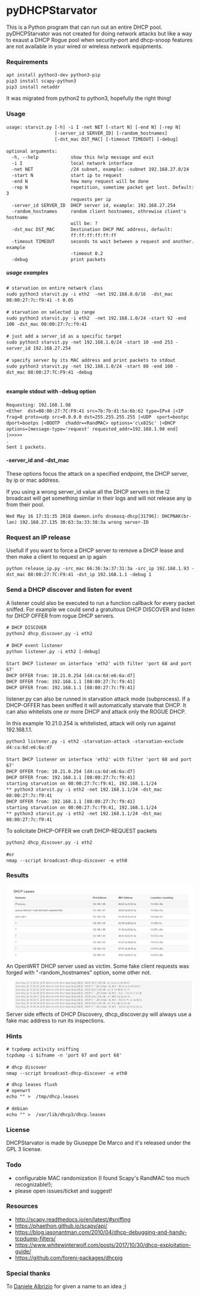 # pyDHCPStarvator

This is a Python program that can run out an entire DHCP pool.
pyDHCPStarvator was not created for doing network attacks but like a way to exaust a DHCP Rogue pool when security-port and dhcp-snoop features are not available in your wired or wireless network equipments.

### Requirements
````
apt install python3-dev python3-pip
pip3 install scapy-python3
pip3 install netaddr
````
It was migrated from python2 to python3, hopefully the right thing!

### Usage
````
usage: starvit.py [-h] -i I -net NET [-start N] [-end N] [-rep N]
                  [-server_id SERVER_ID] [-random_hostnames]
                  [-dst_mac DST_MAC] [-timeout TIMEOUT] [-debug]

optional arguments:
  -h, --help            show this help message and exit
  -i I                  local network interface
  -net NET              /24 subnet, example: -subnet 192.168.27.0/24
  -start N              start ip to request
  -end N                how many request will be done
  -rep N                repetition, sometime packet get lost. Default: 3
                        requests per ip
  -server_id SERVER_ID  DHCP server id, example: 192.168.27.254
  -random_hostnames     random client hostnames, othrewise client's hostname
                        will be: ?
  -dst_mac DST_MAC      Destination DHCP MAC address, default:
                        ff:ff:ff:ff:ff:ff
  -timeout TIMEOUT      seconds to wait between a request and another. example
                        -timeout 0.2
  -debug                print packets
````

##### usage examples
````
# starvation on entire network class
sudo python3 starvit.py -i eth2  -net 192.168.0.0/16  -dst_mac 08:00:27:7c:f9:41 -t 0.05

# starvation on selected ip range
sudo python3 starvit.py -i eth2  -net 192.168.1.0/24 -start 92 -end 100 -dst_mac 08:00:27:7c:f9:41

# just add a server_id as a specific target
sudo python3 starvit.py -net 192.168.1.0/24 -start 10 -end 253 -server_id 192.168.27.254

# specify server by its MAC address and print packets to stdout
sudo python3 starvit.py -net 192.168.1.0/24 -start 80 -end 100 -dst_mac 08:00:27:7C:F9:41 -debug


````

#### example stdout with -debug option
````
Requesting: 192.168.1.98
<Ether  dst=08:00:27:7C:F9:41 src=7b:7b:d1:5a:6b:62 type=IPv4 |<IP  frag=0 proto=udp src=0.0.0.0 dst=255.255.255.255 |<UDP  sport=bootpc dport=bootps |<BOOTP  chaddr=<RandMAC> options='c\x82Sc' |<DHCP  options=[message-type='request' requested_addr=192.168.1.98 end] |>>>>>
.
Sent 1 packets.
````

#### -server_id and -dst_mac
These options focus the attack on a specified endpoint, the DHCP server, by ip or mac address.

If you using a wrong server_id value all the DHCP servers in the l2 broadcast will get something similar in their logs and will not release any ip from their pool.
````
Wed May 16 17:31:35 2018 daemon.info dnsmasq-dhcp[31796]: DHCPNAK(br-lan) 192.168.27.135 30:63:3a:33:38:3a wrong server-ID
````

### Request an IP release
Usefull if you want to force a DHCP server to remove a DHCP lease and then make a client to request an ip again
````
python release_ip.py -src_mac 66:36:3a:37:31:3a -src_ip 192.168.1.93 -dst_mac 08:00:27:7C:F9:41 -dst_ip 192.168.1.1 -debug 1

````

### Send a DHCP discover and listen for event
A listener could also be executed to run a function callback for every packet sniffed.
For example we could send a gratuitous DHCP DISCOVER and listen for DHCP OFFER from rogue DHCP servers.

````
# DHCP DISCOVER
python2 dhcp_discover.py -i eth2

# DHCP event listener
python listener.py -i eth2 [-debug]

Start DHCP listener on interface 'eth2' with filter 'port 68 and port 67'
DHCP OFFER from: 10.21.0.254 [d4:ca:6d:e6:6a:d7]
DHCP OFFER from: 192.168.1.1 [08:00:27:7c:f9:41]
DHCP OFFER from: 192.168.1.1 [08:00:27:7c:f9:41]
````

listener.py can also be runned in starvation attack mode (subprocess).
If a DHCP-OFFER has been sniffed it will automatically starvate that DHCP.
It can also whitelists one or more DHCP and attack only the ROGUE DHCP.


In this example 10.21.0.254 is whitelisted, attack will only run 
against 192.168.1.1.
````
python3 listener.py -i eth2 -starvation-attack -starvation-exclude d4:ca:6d:e6:6a:d7

Start DHCP listener on interface 'eth2' with filter 'port 68 and port 67'
DHCP OFFER from: 10.21.0.254 [d4:ca:6d:e6:6a:d7]
DHCP OFFER from: 192.168.1.1 [08:00:27:7c:f9:41]
starting starvation on 08:00:27:7c:f9:41, 192.168.1.1/24
** python3 starvit.py -i eth2 -net 192.168.1.1/24 -dst_mac 08:00:27:7c:f9:41
DHCP OFFER from: 192.168.1.1 [08:00:27:7c:f9:41]
starting starvation on 08:00:27:7c:f9:41, 192.168.1.1/24
** python3 starvit.py -i eth2 -net 192.168.1.1/24 -dst_mac 08:00:27:7c:f9:41
````

To solicitate DHCP-OFFER we craft DHCP-REQUEST packets
````
python2 dhcp_discover.py -i eth2

#or
nmap --script broadcast-dhcp-discover -e eth0
````


### Results
![example](images/example.png)
An OpenWRT DHCP server used as victim.
Some fake client requests was forged with "-random_hostnames" option, some other not.

![discover](images/discover2.png)
Server side effects of DHCP Discovery, dhcp_discover.py will always use a fake mac address to run its inspections.

### Hints
````
# tcpdump activity sniffing
tcpdump -i $ifname -n 'port 67 and port 68'

# dhcp discover
nmap --script broadcast-dhcp-discover -e eth0
````
````
# dhcp leases flush
# openwrt
echo "" >  /tmp/dhcp.leases

# debian
echo "" >  /var/lib/dhcp3/dhcp.leases

````

### License

DHCPStarvator is made by Giuseppe De Marco and it's released under the GPL 3 license.

### Todo

- configurable MAC randomization (I found Scapy's RandMAC too much recognizable!);
- please open issues/ticket and suggest!

### Resources

- http://scapy.readthedocs.io/en/latest/#sniffing
- https://phaethon.github.io/scapy/api/
- https://blog.jasonantman.com/2010/04/dhcp-debugging-and-handy-tcpdump-filters/
- https://www.whitewinterwolf.com/posts/2017/10/30/dhcp-exploitation-guide/
- https://github.com/foreni-packages/dhcpig

### Special thanks
To [Daniele Albrizio](https://github.com/speedj) for given a name to an idea ;)
